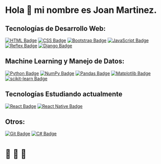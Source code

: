 # Hola 👋 mi nombre es Joan Martinez.

## Tecnologías de Desarrollo Web:
[![HTML Badge](https://img.shields.io/badge/HTML-E34F26?style=for-the-badge&logo=html5&logoColor=white)](https://developer.mozilla.org/en-US/docs/Web/HTML)
[![CSS Badge](https://img.shields.io/badge/CSS-1572B6?style=for-the-badge&logo=css3&logoColor=white)](https://developer.mozilla.org/en-US/docs/Web/CSS)
[![Bootstrap Badge](https://img.shields.io/badge/Bootstrap-563D7C?style=for-the-badge&logo=bootstrap&logoColor=white)](https://getbootstrap.com/)
[![JavaScript Badge](https://img.shields.io/badge/JavaScript-F7DF1E?style=for-the-badge&logo=javascript&logoColor=black)](https://developer.mozilla.org/en-US/docs/Web/JavaScript)
[![Reflex Badge](https://img.shields.io/badge/Reflex-4285F4?style=for-the-badge&logo=generic&logoColor=white)](https://example.com/reflex)
[![Django Badge](https://img.shields.io/badge/Django-092E20?style=for-the-badge&logo=django&logoColor=white)](https://www.djangoproject.com/)

## Machine Learning y Manejo de Datos:
[![Python Badge](https://img.shields.io/badge/Python-3776AB?style=for-the-badge&logo=python&logoColor=white)](https://www.python.org/)
[![NumPy Badge](https://img.shields.io/badge/NumPy-013243?style=for-the-badge&logo=numpy&logoColor=white)](https://numpy.org/)
[![Pandas Badge](https://img.shields.io/badge/Pandas-150458?style=for-the-badge&logo=pandas&logoColor=white)](https://pandas.pydata.org/)
[![Matplotlib Badge](https://img.shields.io/badge/Matplotlib-ffffff?style=for-the-badge&logo=matplotlib&logoColor=black)](https://matplotlib.org/)
[![scikit-learn Badge](https://img.shields.io/badge/scikit--learn-F7931E?style=for-the-badge&logo=scikit-learn&logoColor=white)](https://scikit-learn.org/)


## Tecnologías Estudiando actualmente
[![React Badge](https://img.shields.io/badge/React-61DAFB?style=for-the-badge&logo=react&logoColor=white)](https://reactjs.org/)
[![React Native Badge](https://img.shields.io/badge/React_Native-0088CC?style=for-the-badge&logo=react&logoColor=white)](https://reactnative.dev/)


## Otros:
[![Git Badge](https://img.shields.io/badge/Git-F05032?style=for-the-badge&logo=git&logoColor=white)](https://git-scm.com/)
[![C# Badge](https://img.shields.io/badge/C%23-239120?style=for-the-badge&logo=c-sharp&logoColor=white)](https://docs.microsoft.com/en-us/dotnet/csharp/)


# 🦦 🦦 🦦
